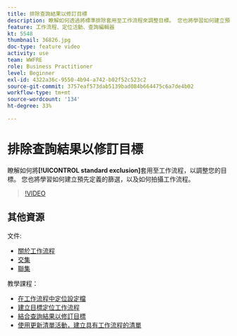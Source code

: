 ```yaml
---
title: 排除查詢結果以修訂目標
description: 瞭解如何透過將標準排除套用至工作流程來調整目標。 您也將學習如何建立預先定義的篩選，以及如何拍攝工作流程。
feature: 工作流程、定位活動、查詢編輯器
kt: 5548
thumbnail: 36826.jpg
doc-type: feature video
activity: use
team: WWFRE
role: Business Practitioner
level: Beginner
exl-id: 4322a36c-9550-4b94-a742-b02f52c523c2
source-git-commit: 3757eaf573dab5139bad084b664475c6a7de4b02
workflow-type: tm+mt
source-wordcount: '134'
ht-degree: 33%

---
```


# 排除查詢結果以修訂目標

瞭解如何將&#x200B;**[!UICONTROL standard exclusion]**&#x200B;套用至工作流程，以調整您的目標。 您也將學習如何建立預先定義的篩選，以及如何拍攝工作流程。

>[!VIDEO](https://video.tv.adobe.com/v/36826?quality=12)

## 其他資源

文件:

* [關於工作流程](https://experienceleague.adobe.com/docs/campaign-classic/using/automating-with-workflows/introduction/about-workflows.html)
* [交集](https://experienceleague.adobe.com/docs/campaign-classic/using/automating-with-workflows/targeting-activities/intersection.html)
* [聯集](https://experienceleague.adobe.com/docs/campaign-classic/using/automating-with-workflows/targeting-activities/union.html)

教學課程：

* [在工作流程中定位設定檔](/help/getting-started/targeting-profiles-in-a-workflow.md)
* [建立目標定位工作流程](/help/automating-with-workflows/creating-a-targeting-workflow.md)
* [結合查詢結果以修訂目標](/help/automating-with-workflows/refining-targets-by-combining-query-results.md)
* [使用更新清單活動，建立具有工作流程的清單](/help/automating-with-workflows/using-the-update-list-activity.md)
